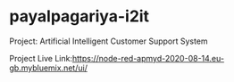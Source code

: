 # payalpagariya-i2it

Project: Artificial Intelligent Customer Support System

Project Live Link:https://node-red-apmyd-2020-08-14.eu-gb.mybluemix.net/ui/
